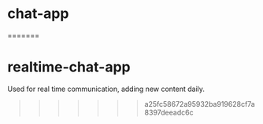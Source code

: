 
# chat-app
 
=======
# realtime-chat-app

Used for real time communication, adding new content daily. 
>>>>>>> a25fc58672a95932ba919628cf7a8397deeadc6c
